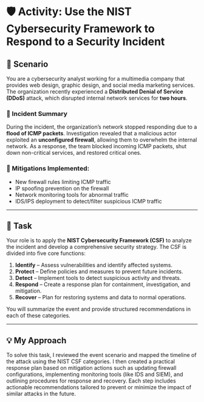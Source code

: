 
# 🛡️ Activity: Use the NIST Cybersecurity Framework to Respond to a Security Incident

## 📘 Scenario

You are a cybersecurity analyst working for a multimedia company that provides web design, graphic design, and social media marketing services. The organization recently experienced a **Distributed Denial of Service (DDoS)** attack, which disrupted internal network services for **two hours**.

### 🧨 Incident Summary

During the incident, the organization’s network stopped responding due to a **flood of ICMP packets**. Investigation revealed that a malicious actor exploited an **unconfigured firewall**, allowing them to overwhelm the internal network. As a response, the team blocked incoming ICMP packets, shut down non-critical services, and restored critical ones.

### 🔧 Mitigations Implemented:

- New firewall rules limiting ICMP traffic
- IP spoofing prevention on the firewall
- Network monitoring tools for abnormal traffic
- IDS/IPS deployment to detect/filter suspicious ICMP traffic

---

## 📝 Task

Your role is to apply the **NIST Cybersecurity Framework (CSF)** to analyze the incident and develop a comprehensive security strategy. The CSF is divided into five core functions:

1. **Identify** – Assess vulnerabilities and identify affected systems.
2. **Protect** – Define policies and measures to prevent future incidents.
3. **Detect** – Implement tools to detect suspicious activity and threats.
4. **Respond** – Create a response plan for containment, investigation, and mitigation.
5. **Recover** – Plan for restoring systems and data to normal operations.

You will summarize the event and provide structured recommendations in each of these categories.

---

## 💡 My Approach

To solve this task, I reviewed the event scenario and mapped the timeline of the attack using the NIST CSF categories. I then created a practical response plan based on mitigation actions such as updating firewall configurations, implementing monitoring tools (like IDS and SIEM), and outlining procedures for response and recovery. Each step includes actionable recommendations tailored to prevent or minimize the impact of similar attacks in the future.
